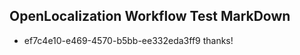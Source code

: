 ## OpenLocalization Workflow Test MarkDown

* ef7c4e10-e469-4570-b5bb-ee332eda3ff9 
thanks!



<!--HONumber=Jan16_HO2-->
